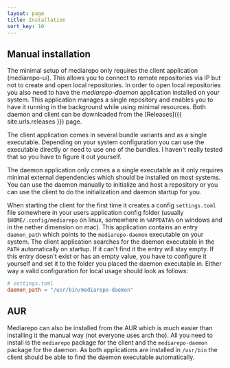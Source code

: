 ```yaml
---
layout: page
title: Installation
sort_key: 10
---
```


## Manual installation

The minimal setup of mediarepo only requires the client 
application (mediarepo-ui). This allows you to connect to remote repositories
via IP but not to create and open local repositories.
In order to open local repositories you also need to have the
*mediarepo-daemon* application installed on your system.
This application manages a single repository and enables you to
have it running in the background while using minimal resources.
Both daemon and client can be downloaded from the [Releases]({{ site.urls.releases }})
page.

The client application comes in several bundle variants
and as a single executable. Depending on your system configuration
you can use the executable directly or need to use one of the bundles.
I haven't really tested that so you have to figure it out yourself.

The daemon application only comes a a single executable as it only requires
minimal external dependencies which should be installed on most systems.
You can use the daemon manually to initialize and host a repository or you
can use the client to do the initialization and daemon startup for you.

When starting the client for the first time it creates a config `settings.toml` file somewhere
in your users application config folder (usually `$HOME/.config/mediarepo` on linux,
somewhere in `%APPDATA%` on windows and in the nether dimension on mac).
This application contains an entry `daemon_path` which points to the
`mediarepo-daemon` executable on your system. The client application searches for the daemon
executable in the `PATH` automatically on startup. If it can't find it the entry will stay empty.
If this entry doesn't exist or has an empty value, you have to 
configure it yourself and set it to the folder you placed the daemon executable in.
Either way a valid configuration for local usage should look as follows:

```toml
# settings.toml
daemon_path = "/usr/bin/mediarepo-daemon"
```


## AUR

Mediarepo can also be installed from the AUR which is much easier than
installing it the manual way (not everyone uses arch tho). All you need to install
is the `mediarepo` package for the client and the `mediarepo-daemon` package for
the daemon. As both applications are installed in `/usr/bin` the client should be
able to find the daemon executable automatically.